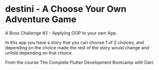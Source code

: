 # destini - A Choose Your Own Adventure Game

A Boss Challenge #2 - Applying OOP to your own App.

In this app you have a story that you can choose 1 of 2 choices, and depending on the choice made the rest of the story would change and unfold depending on that choice.

From the course The Complete Flutter Development Bootcamp with Dart.